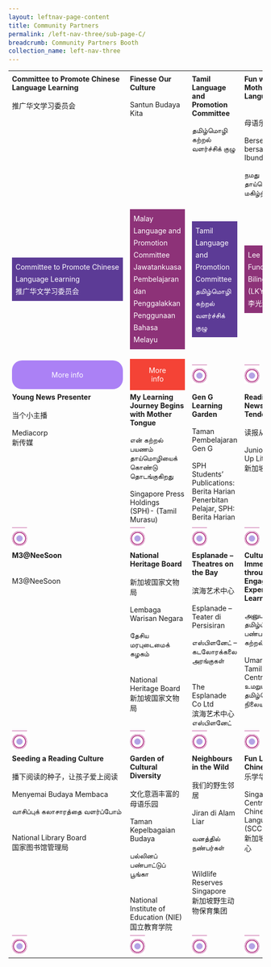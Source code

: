 ```yaml
---
layout: leftnav-page-content
title: Community Partners
permalink: /left-nav-three/sub-page-C/
breadcrumb: Community Partners Booth
collection_name: left-nav-three
---
```

<style>
.tdHead{
 vertical-align: top;
 padding: 7px;
   font-size:14px;
 
}
.bottomBoxOdd{
background-color: #5c3b96;
padding: 7px;
color: #ffffff;
  font-size:14px;
line-height :1.5rem !important;
}
.bottomBoxEven{
  background-color: #8d3278;
  padding: 7px;
  color: #ffffff;
  font-size:14px;
  line-height :1.5rem !important;
}
.baseTD{
width:25%
}
 
.btnInfo {
    background: #ab81f5;
    color: #fff;
    display: block;
    padding: 20px 10px;
    text-align: center;
    text-decoration: none;
    width: 200px;
    border-radius: 20px;  
}
.btnInfo {
    -webkit-border-radius: 20px;
    -moz-border-radius: 20px;
    -ms-border-radius: 20px;
    -o-border-radius: 20px;
}
.btnInfo:hover {
    background: #583399;
}
</style>
<table style="width:100%;font-size:14px;" cellspacing="20" cellpadding="20">

<tr>
  <td class="baseTD tdHead">
   <b>Committee to Promote Chinese Language Learning</b>
    <br> <br>
   推广华文学习委员会 
  </td>
  <td class="baseTD tdHead"> <b> Finesse Our Culture </b>
  <br> <br>
  Santun Budaya Kita 
  </td>
  <td class="baseTD tdHead"> <b>Tamil Language and Promotion Committee </b>
  <br> <br>
  தமிழ்மொழி கற்றல் வளர்ச்சிக் குழு 
  </td>
  <td class="baseTD tdHead"><b>Fun with our Mother Tongue Languages</b><br>
  <br> <br>
    母语乐FUN天 <br>
    <br>Berseronok bersama Bahasa Ibunda <br>
    <br>நமது தாய்மொழிகளோடு மகிழ்ந்திருப்போம்! <br>
  
  </td>
</tr>
<tr>
<td class="baseTD ">
  <p class="bottomBoxOdd">    Committee to Promote Chinese Language Learning
    <br>推广华文学习委员会 </p></td>
 
<td class="baseTD ">
   <p class="bottomBoxEven">       Malay Language and Promotion Committee
    <br>Jawatankuasa Pembelajaran   dan Penggalakkan Penggunaan Bahasa Melayu </p> </td>
 
<td class="baseTD ">
 <p class="bottomBoxOdd">      Tamil Language and Promotion Committee
    <br>தமிழ்மொழி கற்றல் வளர்ச்சிக் குழு 
</p></td>
<td class="baseTD">
 <p class="bottomBoxEven"> Lee Kuan Yew Fund for Bilingualism (LKYFB)
    <br>李光耀双语基金
</p> 
</td>
</tr>
  <tr>
    <td> 
	    <a href="https://event-reg.biz/Registration/MTLSSession?Session=E1"  class="btnInfo">More info</a>
    </td>
    <td> 
	   <a href="https://event-reg.biz/Registration/MTLSSession?Session=E1"  style="  background-color: #f44336; color: white;padding: 14px 25px;text-align: center; text-decoration: none;display: inline-block;">More info</a>
    </td>
    <td>
      <img src="/images/Carnival/Carnival_Circle_Purple.png" alt="Session 3" style="width:30px;display:inline;" />
    </td>
    <td>
      <img src="/images/Carnival/Carnival_Circle_Purple.png" alt="Session 4" style="width:30px;display:inline;" />
    </td>
  </tr>
<tr style="vertical-align:top;">
  <td style="width:25%">
    <b>Young News Presenter</b>
    <br>
    <br>当个小主播
    <br>
    <br>Mediacorp
    <br>新传媒
  </td>
  <td style="width:25%">
    <b>My Learning Journey Begins with Mother Tongue</b>
    <br>
    <br>என் கற்றல் பயணம் தாய்மொழியைக் கொண்டு தொடங்குகிறது
    <br>
    <br>Singapore Press Holdings (SPH)- (Tamil Murasu)
  </td>  
  <td style="width:25%">
    <b>Gen G Learning Garden</b>
    <br>
    <br>Taman Pembelajaran Gen G 
    <br>
    <br>SPH Students’ Publications: Berita Harian
    <br>Penerbitan Pelajar, SPH: Berita Harian
  </td>
  <td style="width:25%">
    <b>Reading the News from a Tender Age</b>
    <br>
    <br>读报从小开始
    <br>
    <br>Junior/ Thumbs Up Little Junior
    <br>新加坡报业控股
  </td>  
</tr>
  <tr>
    <td>
       <img src="/images/Carnival/Carnival_Circle_Purple.png" alt="Session 1" style="width:30px;display:inline;" />
    </td>
    <td>
      <img src="/images/Carnival/Carnival_Circle_Purple.png" alt="Session 2" style="width:30px;display:inline;" />
    </td>
    <td>
      <img src="/images/Carnival/Carnival_Circle_Purple.png" alt="Session 3" style="width:30px;display:inline;" />
    </td>
    <td>
      <img src="/images/Carnival/Carnival_Circle_Purple.png" alt="Session 4" style="width:30px;display:inline;" />
    </td>
  </tr>
<tr style="vertical-align:top;">
  <td style="width:25%">
    <b>M3@NeeSoon</b>
    <br>
    <br>
    <br>M3@NeeSoon
  </td>
  <td style="width:25%">
    <b>National Heritage Board</b><br>
    <br>新加坡国家文物局<br>
    <br>Lembaga Warisan Negara  <br>  
    <br>தேசிய மரபுடைமைக் கழகம்
    <br>
    <br>
    <br>National Heritage Board
    <br>新加坡国家文物局
  </td>  
  <td style="width:25%">
    <b>Esplanade – Theatres on the Bay</b><br>
    <br>滨海艺术中心<br>
    <br>Esplanade – Teater di Persisiran <br>  
    <br>எஸ்பிளனேட் – கடலோரக்கலை அரங்குகள் 
    <br>
    <br>
    <br>The Esplanade Co Ltd
    <br>滨海艺术中心
    <br>எஸ்பிளனேட்
  </td>
  <td style="width:25%">
    <b>Cultural Immersion through Engaged and Experiential Learning</b> 
    <br>
    <br>அனுபவவழித் தமிழ்ப் பண்பாட்டுக் கற்றல் பயணம்
    <br>
    <br>Umar Pulavar Tamil Language Centre (UPTLC)
    <br>உமறுப்புலவர் தமிழ்மொழி நிலையம் 
  </td>  
</tr>
  <tr>
    <td>
       <img src="/images/Carnival/Carnival_Circle_Purple.png" alt="Session 1" style="width:30px;display:inline;" />
    </td>
    <td>
      <img src="/images/Carnival/Carnival_Circle_Purple.png" alt="Session 2" style="width:30px;display:inline;" />
    </td>
    <td>
      <img src="/images/Carnival/Carnival_Circle_Purple.png" alt="Session 3" style="width:30px;display:inline;" />
    </td>
    <td>
      <img src="/images/Carnival/Carnival_Circle_Purple.png" alt="Session 4" style="width:30px;display:inline;" />
    </td>
  </tr>
 <tr style="vertical-align:top;">
  <td style="width:25%">
      <b>Seeding a Reading Culture</b><br>
    <br>播下阅读的种子，让孩子爱上阅读<br>
    <br>Menyemai Budaya Membaca<br>  
    <br>வாசிப்புக் கலாசாரத்தை வளர்ப்போம்
    <br>
    <br>
    <br>National Library Board
    <br>国家图书馆管理局
  </td>
<td style="width:25%">
    <b>Garden of Cultural Diversity</b><br>
    <br>文化意涵丰富的母语乐园<br>
    <br>Taman Kepelbagaian Budaya<br>  
    <br>பல்லினப் பண்பாட்டுப் பூங்கா
    <br>
    <br>
    <br>National Institute of Education (NIE)
    <br>国立教育学院
  </td>  
<td style="width:25%">
    <b>Neighbours in the Wild</b><br>
      <br>我们的野生邻居<br>
    <br>Jiran di Alam Liar<br>  
    <br>வனத்தில் நண்பர்கள்
    <br>
    <br>
    <br>Wildlife Reserves Singapore
    <br>新加坡野生动物保育集团
  </td>
<td style="width:25%">
   <b>Fun Learning Chinese</b>
    <br>乐学华文
    <br>
    <br>Singapore Centre for Chinese Language (SCCL)
    <br>新加坡华文教研中心
  </td>  
</tr>
  <tr>
    <td>
      <img src="/images/Carnival/Carnival_Circle_Purple.png" alt="Session 1" style="width:30px;display:inline;" />
    </td>
    <td>
      <img src="/images/Carnival/Carnival_Circle_Purple.png" alt="Session 2" style="width:30px;display:inline;" />
    </td>
    <td>
      <img src="/images/Carnival/Carnival_Circle_Purple.png" alt="Session 3" style="width:30px;display:inline;" />
    </td>
    <td>
      <img src="/images/Carnival/Carnival_Circle_Purple.png" alt="Session 4" style="width:30px;display:inline;" />
    </td>
  </tr>
</table> 
